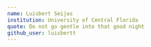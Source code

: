 ```yaml
---
name: Luisbert Seijas
institution: University of Central Florida
quote: Do not go gentle into that good night
github_user: luisbertt
---
```

